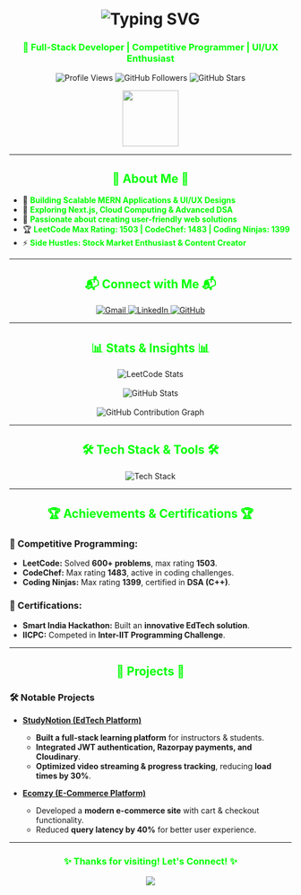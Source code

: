 <h1 align="center">
  <img src="https://readme-typing-svg.herokuapp.com/?font=Orbitron&size=40&color=%2300FF00&center=true&vCenter=true&width=600&height=70&lines=Hello+World!+🌍;+I'm+Vansh+Tambi!" alt="Typing SVG" />
</h1>

<h3 align="center" style="color:#00FF00;">🚀 Full-Stack Developer | Competitive Programmer | UI/UX Enthusiast</h3>

<p align="center">
  <img src="https://visitor-badge.laobi.icu/badge?page_id=vansh-tambi.vansh-tambi" alt="Profile Views" />
  <img src="https://img.shields.io/github/followers/vansh-tambi?color=00FF00&logo=Handshake" alt="GitHub Followers" />
  <img src="https://img.shields.io/github/stars/vansh-tambi?color=00FF00&logo=Undertale" alt="GitHub Stars" />
</p>

<p align="center">
  <img src="https://media.giphy.com/media/IP7sarl7C5lSFCw9rG/giphy.gif" width="100px" height="100px">
</p>

---

<h2 align="center" style="color:#00FF00;">🌟 About Me 🌟</h2>

- 🔭 <span style="color:#00FF00;">**Building Scalable MERN Applications & UI/UX Designs**</span>
- 🌱 <span style="color:#00FF00;">**Exploring Next.js, Cloud Computing & Advanced DSA**</span>
- 🎯 <span style="color:#00FF00;">**Passionate about creating user-friendly web solutions**</span>
- 🏆 <span style="color:#00FF00;">**LeetCode Max Rating: 1503 | CodeChef: 1483 | Coding Ninjas: 1399**</span>
- ⚡ <span style="color:#00FF00;">**Side Hustles: Stock Market Enthusiast & Content Creator**</span>

---

<h2 align="center" style="color:#00FF00;">📬 Connect with Me 📬</h2>
<div align="center">
  <a href="mailto:vanshtambi@gmail.com">
    <img src="https://img.shields.io/badge/Gmail-00FF00?style=for-the-badge&logo=gmail&logoColor=white" alt="Gmail" />
  </a>
  <a href="https://www.linkedin.com/in/vansh-tambi-16773227a/" target="_blank">
    <img src="https://img.shields.io/badge/LinkedIn-00FF00?style=for-the-badge&logo=linkedin&logoColor=white" alt="LinkedIn" />
  </a>
  <a href="https://github.com/vansh-tambi" target="_blank">
    <img src="https://img.shields.io/badge/GitHub-00FF00?style=for-the-badge&logo=github&logoColor=white" alt="GitHub" />
  </a>
</div>

---

<h2 align="center" style="color:#00FF00;">📊 Stats & Insights 📊</h2>

<div align="center">
  <img src="https://leetcard.jacoblin.cool/vanshtambi?theme=dark&font=Source%20Code%20Pro&ext=heatmap" alt="LeetCode Stats" />
  <br/><br/>
  <img src="https://github-readme-stats.vercel.app/api?username=vansh-tambi&show_icons=true&theme=dark&border_color=00FF00&border_radius=10" alt="GitHub Stats" />
  <br/><br/>
  <img src="https://github-readme-activity-graph.vercel.app/graph?username=vansh-tambi&theme=github-dark-dimmed&custom_title=Activity%20Graph&hide_border=true&color=00FF00&line=00FF00&point=00FF00" alt="GitHub Contribution Graph" />
</div>

---

<h2 align="center" style="color:#00FF00;">🛠 Tech Stack & Tools 🛠</h2>

<div align="center">
  <img src="https://skillicons.dev/icons?i=react,nextjs,nodejs,express,mongodb,cpp,js,tailwind,redux,firebase,git,docker,figma,postman,latex,ae,pr,ps,canva,picsart" alt="Tech Stack" />
</div>

---

<h2 align="center" style="color:#00FF00;">🏆 Achievements & Certifications 🏆</h2>

### 🏅 Competitive Programming:
- **LeetCode:** Solved **600+ problems**, max rating **1503**.
- **CodeChef:** Max rating **1483**, active in coding challenges.
- **Coding Ninjas:** Max rating **1399**, certified in **DSA (C++)**.

### 📜 Certifications:
- **Smart India Hackathon:** Built an **innovative EdTech solution**.
- **IICPC:** Competed in **Inter-IIT Programming Challenge**.

---

<h2 align="center" style="color:#00FF00;">🚀 Projects 🚀</h2>

### 🛠 **Notable Projects**
- **[StudyNotion (EdTech Platform)](https://github.com/vansh-tambi/StudyNotion)**
  - **Built a full-stack learning platform** for instructors & students.
  - **Integrated JWT authentication, Razorpay payments, and Cloudinary**.
  - **Optimized video streaming & progress tracking**, reducing **load times by 30%**.

- **[Ecomzy (E-Commerce Platform)](https://github.com/vansh-tambi/Ecommerce-Website)**
  - Developed a **modern e-commerce site** with cart & checkout functionality.
  - Reduced **query latency by 40%** for better user experience.

---

<h3 align="center" style="color:#00FF00;">✨ Thanks for visiting! Let's Connect! ✨</h3>

<p align="center">
  <img src="https://capsule-render.vercel.app/api?type=waving&color=00FF00&height=60&section=footer"/>
</p>
